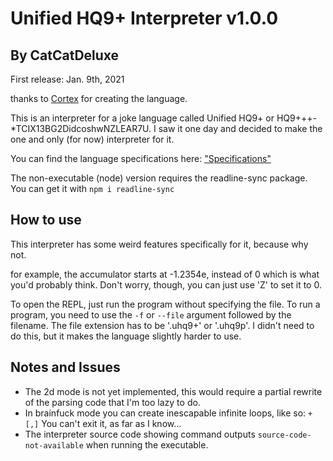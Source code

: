 # Unified HQ9+ Interpreter v1.0.0

## By CatCatDeluxe

First release: Jan. 9th, 2021

thanks to [Cortex](https://esolangs.org/wiki/User:Cortex) for creating the language.

This is an interpreter for a joke language called Unified HQ9+ or HQ9+++-\*TCIX13BG2DidcoshwNZLEAR7U.
I saw it one day and decided to make the one and only (for now) interpreter for it.

You can find the language specifications here:
["Specifications"](https://esolangs.org/wiki/Unified_HQ9%2B)

The non-executable (node) version requires the readline-sync package. You can get it with `npm i readline-sync`

## How to use
This interpreter has some weird features specifically for it, because why not.

for example, the accumulator starts at -1.2354e, instead of 0 which is what you'd probably think.
Don't worry, though, you can just use 'Z' to set it to 0.

To open the REPL, just run the program without specifying the file.
To run a program, you need to use the `-f` or `--file` argument followed by the filename.
The file extension has to be '.uhq9+' or '.uhq9p'. I didn't need to do this, but it makes
the language slightly harder to use.

## Notes and Issues

- The 2d mode is not yet implemented, this would require a partial rewrite of the parsing code that I'm too lazy to do.
- In brainfuck mode you can create inescapable infinite loops, like so: `+[,]` You can't exit it, as far as I know...
- The interpreter source code showing command outputs `source-code-not-available` when running the executable.
